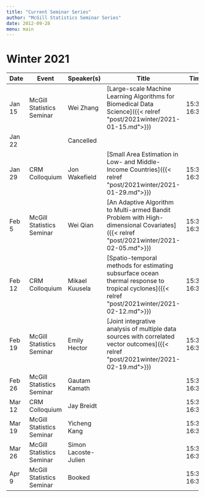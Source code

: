 ```yaml
---
title: "Current Seminar Series"
author: "McGill Statistics Seminar Series"
date: 2012-09-28
menu: main
---
```


# Winter 2021
| Date   | Event                     | Speaker(s)         | Title                                                                                                                                              | Time        | Location                                       |
|--------|---------------------------|--------------------|----------------------------------------------------------------------------------------------------------------------------------------------------|-------------|------------------------------------------------|
| Jan 15 | McGill Statistics Seminar  | Wei Zhang | [Large-scale Machine Learning Algorithms for Biomedical Data Science]({{< relref "post/2021winter/2021-01-15.md">}}) | 15:30-16:30 | [Zoom Link](https://mcgill.zoom.us/j/84308655572?pwd=OUlCN2FUckFmeTRRSGNjMzVzUzkrZz09) |
| Jan 22 |   | Cancelled |   |  |  |
| Jan 29 | CRM Colloquium  | Jon Wakefield |  [Small Area Estimation in Low- and Middle-Income Countries]({{< relref "post/2021winter/2021-01-29.md">}}) | 15:30-16:30 | [Zoom Link](https://umontreal.zoom.us/j/93983313215?pwd=clB6cUNsSjAvRmFMME1PblhkTUtsQT09) |
| Feb 5 | McGill Statistics Seminar  | Wei Qian  | [An Adaptive Algorithm to Multi-armed Bandit Problem with High-dimensional Covariates]({{< relref "post/2021winter/2021-02-05.md">}}) | 15:30–16:30 | [Zoom Link](https://mcgill.zoom.us/j/84308655572?pwd=OUlCN2FUckFmeTRRSGNjMzVzUzkrZz09) |
| Feb 12 | CRM Colloquium  | Mikael Kuusela | [Spatio-temporal methods for estimating subsurface ocean thermal response to tropical cyclones]({{< relref "post/2021winter/2021-02-12.md">}}) | 15:30–16:30 | [Zoom Link](https://umontreal.zoom.us/j/93983313215?pwd=clB6cUNsSjAvRmFMME1PblhkTUtsQT09) | 
| Feb 19 | McGill Statistics Seminar  | Emily Hector  |  [Joint integrative analysis of multiple data sources with correlated vector outcomes]({{< relref "post/2021winter/2021-02-19.md">}}) | 15:30-16:30 | [Zoom Link](https://mcgill.zoom.us/j/84308655572?pwd=OUlCN2FUckFmeTRRSGNjMzVzUzkrZz09) |
| Feb 26 | McGill Statistics Seminar  | Gautam Kamath |  | 15:30-16:30 | [Zoom Link](https://mcgill.zoom.us/j/84308655572?pwd=OUlCN2FUckFmeTRRSGNjMzVzUzkrZz09) |
| Mar 12 | CRM Colloquium | Jay Breidt |  | 15:30-16:30 |   |
| Mar 19 | McGill Statistics Seminar  |  Yicheng Kang |   | 15:30-16:30 | [Zoom Link](https://mcgill.zoom.us/j/84308655572?pwd=OUlCN2FUckFmeTRRSGNjMzVzUzkrZz09)  |
| Mar 26 | McGill Statistics Seminar  | Simon Lacoste-Julien |   | 15:30-16:30 | [Zoom Link](https://mcgill.zoom.us/j/84308655572?pwd=OUlCN2FUckFmeTRRSGNjMzVzUzkrZz09)  |
| Apr 9 | McGill Statistics Seminar  | Booked |   | 15:30-16:30 | [Zoom Link](https://mcgill.zoom.us/j/84308655572?pwd=OUlCN2FUckFmeTRRSGNjMzVzUzkrZz09) |
